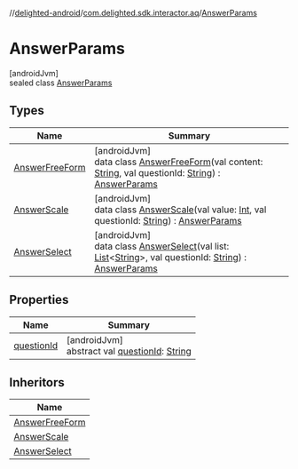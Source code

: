 //[delighted-android](../../../index.md)/[com.delighted.sdk.interactor.aq](../index.md)/[AnswerParams](index.md)

# AnswerParams

[androidJvm]\
sealed class [AnswerParams](index.md)

## Types

| Name | Summary |
|---|---|
| [AnswerFreeForm](-answer-free-form/index.md) | [androidJvm]<br>data class [AnswerFreeForm](-answer-free-form/index.md)(val content: [String](https://kotlinlang.org/api/latest/jvm/stdlib/kotlin/-string/index.html), val questionId: [String](https://kotlinlang.org/api/latest/jvm/stdlib/kotlin/-string/index.html)) : [AnswerParams](index.md) |
| [AnswerScale](-answer-scale/index.md) | [androidJvm]<br>data class [AnswerScale](-answer-scale/index.md)(val value: [Int](https://kotlinlang.org/api/latest/jvm/stdlib/kotlin/-int/index.html), val questionId: [String](https://kotlinlang.org/api/latest/jvm/stdlib/kotlin/-string/index.html)) : [AnswerParams](index.md) |
| [AnswerSelect](-answer-select/index.md) | [androidJvm]<br>data class [AnswerSelect](-answer-select/index.md)(val list: [List](https://kotlinlang.org/api/latest/jvm/stdlib/kotlin.collections/-list/index.html)&lt;[String](https://kotlinlang.org/api/latest/jvm/stdlib/kotlin/-string/index.html)&gt;, val questionId: [String](https://kotlinlang.org/api/latest/jvm/stdlib/kotlin/-string/index.html)) : [AnswerParams](index.md) |

## Properties

| Name | Summary |
|---|---|
| [questionId](question-id.md) | [androidJvm]<br>abstract val [questionId](question-id.md): [String](https://kotlinlang.org/api/latest/jvm/stdlib/kotlin/-string/index.html) |

## Inheritors

| Name |
|---|
| [AnswerFreeForm](-answer-free-form/index.md) |
| [AnswerScale](-answer-scale/index.md) |
| [AnswerSelect](-answer-select/index.md) |
